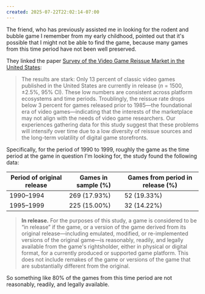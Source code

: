 ```yaml
---
created: 2025-07-22T22:02:14-07:00
---
```


The friend, who has previously assisted me in looking for the rodent and bubble game I remember from my early childhood, pointed out that it's possible that I might not be able to find the game, because many games from this time period have not been well preserved.

They linked the paper [Survey of the Video Game Reissue Market in the United States](https://zenodo.org/records/8161056):

> The results are stark: Only 13 percent of classic video games published in the United States are currently in release (_n_ = 1500, ±2.5%, 95% CI). These low numbers are consistent across platform ecosystems and time periods. Troublingly, the reissue rate drops below 3 percent for games released prior to 1985—the foundational era of video games—indicating that the interests of the marketplace may not align with the needs of video game researchers. Our experiences gathering data for this study suggest that these problems will intensify over time due to a low diversity of reissue sources and the long-term volatility of digital game storefronts.

Specifically, for the period of 1990 to 1999, roughly the game as the time period at the game in question I'm looking for, the study found the following data:

| Period of original release | Games in sample (%) | Games from period in release (%) |
|---|---|---|
| 1990–1994 | 269 (17.93%) | 52 (19.33%) |
| 1995–1999 | 225 (15.00%) | 32 (14.22%) |

> **In release.** For the purposes of this study, a game is considered to be “in release” if the game, or a version of the game derived from its original release—including emulated, modified, or re-implemented versions of the original game—is reasonably, readily, and legally available from the game's rightsholder, either in physical or digital format, for a currently produced or supported game platform. This does not include remakes of the game or versions of the game that are substantially different from the original.

So something like 80% of the games from this time period are not reasonably, readily, and legally available.
